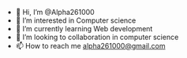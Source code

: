 - 👋 Hi, I’m @Alpha261000
- 👀 I’m interested in Computer science 
- 🌱 I’m currently learning Web development 
- 💞️ I’m looking to collaboration in computer science 
- 📫 How to reach me alpha261000@gmail.com

<!---
Alpha261000/Alpha261000 is a ✨ special ✨ repository because its `README.md` (this file) appears on your GitHub profile.
You can click the Preview link to take a look at your changes.
--->
